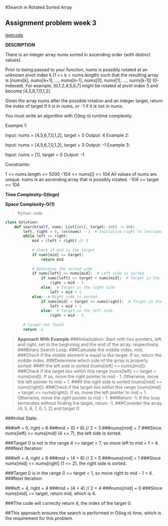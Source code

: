 #Search in Rotated Sorted Array
## Assignment problem week 3

[leetcode](https://leetcode.com/problems/search-in-rotated-sorted-array/?envType=study-plan-v2&envId=top-interview-150)

**DESCRIPTION**

There is an integer array nums sorted in ascending order (with distinct values).

Prior to being passed to your function, nums is possibly rotated at an unknown pivot index k (1 <= k < nums.length) such that the resulting array is [nums[k], nums[k+1], ..., nums[n-1], nums[0], nums[1], ..., nums[k-1]] (0-indexed). For example, [0,1,2,4,5,6,7] might be rotated at pivot index 3 and become [4,5,6,7,0,1,2].

Given the array nums after the possible rotation and an integer target, return the index of target if it is in nums, or -1 if it is not in nums.

You must write an algorithm with O(log n) runtime complexity.

 

Example 1:

Input: nums = [4,5,6,7,0,1,2], target = 0
Output: 4
Example 2:

Input: nums = [4,5,6,7,0,1,2], target = 3
Output: -1
Example 3:

Input: nums = [1], target = 0
Output: -1
 

Constraints:

1 <= nums.length <= 5000
-104 <= nums[i] <= 104
All values of nums are unique.
nums is an ascending array that is possibly rotated.
-104 <= target <= 104


**Time Complexity-O(logn)**

**Space Complexity-O(1)**



>`Python code`

```python
class Solution:
    def search(self, nums: List[int], target: int) -> int:
        left, right = 0, len(nums) - 1  # Initialize right to len(nums) - 1
        while left <= right:
            mid = (left + right) // 2
            
            # Check if mid is the target
            if nums[mid] == target:
                return mid
            
            # Determine the sorted side
            if nums[left] <= nums[mid]:  # Left side is sorted
                if nums[left] <= target < nums[mid]:  # Target in the left side
                    right = mid - 1
                else:  # Target in the right side
                    left = mid + 1
            else:  # Right side is sorted
                if nums[mid] < target <= nums[right]:  # Target in the right side
                    left = mid + 1
                else:  # Target in the left side
                    right = mid - 1
                
        # Target not found
        return -1


```

>**Approach With Example**
###Initialization: Start with two pointers, left and right, set to the beginning and the end of the array, respectively.
###Binary Search Loop:
###Calculate the middle index, mid.
###Check if the middle element is equal to the target. If so, return the middle index.
###Determine which side of the array is properly sorted:
###If the left side is sorted (nums[left] <= nums[mid]):
###Check if the target lies within this range (nums[left] <= target < nums[mid]). If so, move the right pointer to mid - 1. Otherwise, move the left pointer to mid + 1.
###If the right side is sorted (nums[mid] <= nums[right]):
###Check if the target lies within this range (nums[mid] < target <= nums[right]). If so, move the left pointer to mid + 1. Otherwise, move the right pointer to mid - 1.
###Return -1: If the loop terminates without finding the target, return -1.
###Consider the array [4, 5, 6, 7, 0, 1, 2] and target 0:

###Initial State:

###left = 0, right = 6
###mid = (0 + 6) // 2 = 3
###nums[mid] = 7
###Since nums[left] <= nums[mid] (4 <= 7), the left side is sorted.

###Target 0 is not in the range 4 <= target < 7, so move left to mid + 1 = 4.
###Next Iteration:

###left = 4, right = 6
###mid = (4 + 6) // 2 = 5
###nums[mid] = 1
###Since nums[mid] <= nums[right] (1 <= 2), the right side is sorted.

###Target 0 is in the range 0 <= target < 1, so move right to mid - 1 = 4.
###Next Iteration:

###left = 4, right = 4
###mid = (4 + 4) // 2 = 4
###nums[mid] = 0
###Since nums[mid] == target, return mid, which is 4.

###The code will correctly return 4, the index of the target 0.

##This approach ensures the search is performed in O(log n) time, which is the requirement for this problem.